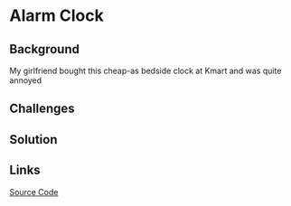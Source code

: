 # Alarm Clock

## Background
My girlfriend bought this cheap-as bedside clock at Kmart and was quite annoyed


## Challenges

## Solution

## Links

[Source Code](https://github.com/anzbert/bedside_clock)
